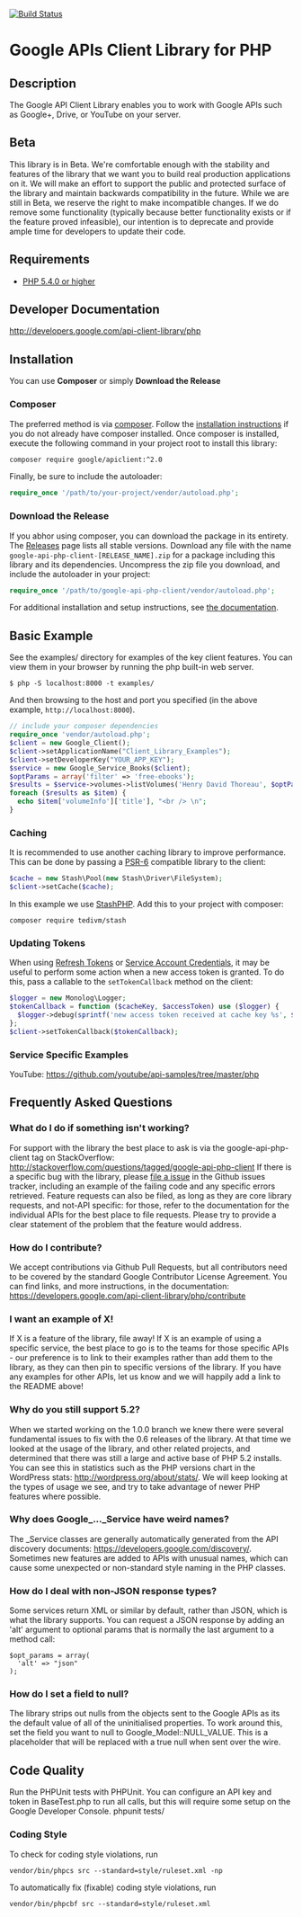 [![Build Status](https://travis-ci.org/google/google-api-php-client.svg?branch=master)](https://travis-ci.org/google/google-api-php-client)
# Google APIs Client Library for PHP #
## Description ##
The Google API Client Library enables you to work with Google APIs such as Google+, Drive, or YouTube on your server.
## Beta ##
This library is in Beta. We're comfortable enough with the stability and features of the library that we want you to build real production applications on it. We will make an effort to support the public and protected surface of the library and maintain backwards compatibility in the future. While we are still in Beta, we reserve the right to make incompatible changes. If we do remove some functionality (typically because better functionality exists or if the feature proved infeasible), our intention is to deprecate and provide ample time for developers to update their code.
## Requirements ##
* [PHP 5.4.0 or higher](http://www.php.net/)
## Developer Documentation ##
http://developers.google.com/api-client-library/php
## Installation ##
You can use **Composer** or simply **Download the Release**
### Composer
The preferred method is via [composer](https://getcomposer.org). Follow the
[installation instructions](https://getcomposer.org/doc/00-intro.md) if you do not already have
composer installed.
Once composer is installed, execute the following command in your project root to install this library:
```sh
composer require google/apiclient:^2.0
```
Finally, be sure to include the autoloader:
```php
require_once '/path/to/your-project/vendor/autoload.php';
```
### Download the Release
If you abhor using composer, you can download the package in its entirety. The [Releases](https://github.com/google/google-api-php-client/releases) page lists all stable versions. Download any file
with the name `google-api-php-client-[RELEASE_NAME].zip` for a package including this library and its dependencies.
Uncompress the zip file you download, and include the autoloader in your project:
```php
require_once '/path/to/google-api-php-client/vendor/autoload.php';
```
For additional installation and setup instructions, see [the documentation](https://developers.google.com/api-client-library/php/start/installation).
## Basic Example ##
See the examples/ directory for examples of the key client features. You can
view them in your browser by running the php built-in web server.
```
$ php -S localhost:8000 -t examples/
```
And then browsing to the host and port you specified
(in the above example, `http://localhost:8000`).
```php
// include your composer dependencies
require_once 'vendor/autoload.php';
$client = new Google_Client();
$client->setApplicationName("Client_Library_Examples");
$client->setDeveloperKey("YOUR_APP_KEY");
$service = new Google_Service_Books($client);
$optParams = array('filter' => 'free-ebooks');
$results = $service->volumes->listVolumes('Henry David Thoreau', $optParams);
foreach ($results as $item) {
  echo $item['volumeInfo']['title'], "<br /> \n";
}
```
### Caching ###
It is recommended to use another caching library to improve performance. This can be done by passing a [PSR-6](http://www.php-fig.org/psr/psr-6/) compatible library to the client:
```php
$cache = new Stash\Pool(new Stash\Driver\FileSystem);
$client->setCache($cache);
```
In this example we use [StashPHP](http://www.stashphp.com/). Add this to your project with composer:
```
composer require tedivm/stash
```
### Updating Tokens ###
When using [Refresh Tokens](https://developers.google.com/identity/protocols/OAuth2InstalledApp#refresh) or [Service Account Credentials](https://developers.google.com/identity/protocols/OAuth2ServiceAccount#overview), it may be useful to perform some action when a new access token is granted. To do this, pass a callable to the `setTokenCallback` method on the client:
```php
$logger = new Monolog\Logger;
$tokenCallback = function ($cacheKey, $accessToken) use ($logger) {
  $logger->debug(sprintf('new access token received at cache key %s', $cacheKey));
};
$client->setTokenCallback($tokenCallback);
```
### Service Specific Examples ###
YouTube: https://github.com/youtube/api-samples/tree/master/php
## Frequently Asked Questions ##
### What do I do if something isn't working? ###
For support with the library the best place to ask is via the google-api-php-client tag on StackOverflow: http://stackoverflow.com/questions/tagged/google-api-php-client
If there is a specific bug with the library, please [file a issue](/Google/google-api-php-client/issues) in the Github issues tracker, including an example of the failing code and any specific errors retrieved. Feature requests can also be filed, as long as they are core library requests, and not-API specific: for those, refer to the documentation for the individual APIs for the best place to file requests. Please try to provide a clear statement of the problem that the feature would address.
### How do I contribute? ###
We accept contributions via Github Pull Requests, but all contributors need to be covered by the standard Google Contributor License Agreement. You can find links, and more instructions, in the documentation: https://developers.google.com/api-client-library/php/contribute
### I want an example of X! ###
If X is a feature of the library, file away! If X is an example of using a specific service, the best place to go is to the teams for those specific APIs - our preference is to link to their examples rather than add them to the library, as they can then pin to specific versions of the library. If you have any examples for other APIs, let us know and we will happily add a link to the README above!
### Why do you still support 5.2? ###
When we started working on the 1.0.0 branch we knew there were several fundamental issues to fix with the 0.6 releases of the library. At that time we looked at the usage of the library, and other related projects, and determined that there was still a large and active base of PHP 5.2 installs. You can see this in statistics such as the PHP versions chart in the WordPress stats: http://wordpress.org/about/stats/. We will keep looking at the types of usage we see, and try to take advantage of newer PHP features where possible.
### Why does Google_..._Service have weird names? ###
The _Service classes are generally automatically generated from the API discovery documents: https://developers.google.com/discovery/. Sometimes new features are added to APIs with unusual names, which can cause some unexpected or non-standard style naming in the PHP classes.
### How do I deal with non-JSON response types? ###
Some services return XML or similar by default, rather than JSON, which is what the library supports. You can request a JSON response by adding an 'alt' argument to optional params that is normally the last argument to a method call:
```
$opt_params = array(
  'alt' => "json"
);
```
### How do I set a field to null? ###
The library strips out nulls from the objects sent to the Google APIs as its the default value of all of the uninitialised properties. To work around this, set the field you want to null to Google_Model::NULL_VALUE. This is a placeholder that will be replaced with a true null when sent over the wire.
## Code Quality ##
Run the PHPUnit tests with PHPUnit. You can configure an API key and token in BaseTest.php to run all calls, but this will require some setup on the Google Developer Console.
    phpunit tests/
### Coding Style
To check for coding style violations, run
```
vendor/bin/phpcs src --standard=style/ruleset.xml -np
```
To automatically fix (fixable) coding style violations, run
```
vendor/bin/phpcbf src --standard=style/ruleset.xml
```
